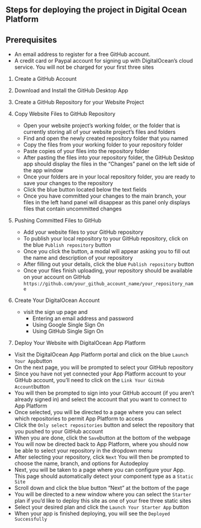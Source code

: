 ## Steps for deploying the project in Digital Ocean Platform
   
   ## Prerequisites
   - An email address to register for a free GitHub account.
   - A credit card or Paypal account for signing up with DigitalOcean’s cloud service. You will not
     be charged for your first three sites

1. Create a GitHub Account
2. Download and Install the GitHub Desktop App
3. Create a GitHub Repository for your Website Project
4. Copy Website Files to GitHub Repository
   -  Open your website project’s working folder, or the folder that is currently storing all of your
      website project’s files and folders
   - Find and open the newly created repository folder that you named    
   - Copy the files from your working folder to your repository folder
   - Paste copies of your files into the repository folder
   - After pasting the files into your repository folder, the GitHub Desktop app should display the
     files in the “Changes” panel on the left side of the app window
   - Once your folders are in your local repository folder, you are ready to save your changes to the
     repository  
   - Click the blue button <Commit to master> located below the text fields 
   - Once you have committed your changes to the main branch, your files in the left hand panel will
     disappear as this panel only displays files that contain uncommitted changes 

5. Pushing Committed Files to GitHub
   - Add your website files to your GitHub repository
   - To publish your local repository to your GitHub repository, click on the blue ```Publish repository``` button   
   - Once you click the button, a modal will appear asking you to fill out the name and description
     of your repository
   - After filling out your details, click the blue ```Publish repository``` button  
   - Once your files finish uploading, your repository should be available on your account on GitHub
       ```https://github.com/your_github_account_name/your_repository_name```

6. Create Your DigitalOcean Account
   -  visit the sign up page and 
      - Entering an email address and password
      - Using Google Single Sign On
      - Using GitHub Single Sign On 

7. Deploy Your Website with DigitalOcean App Platform
  - Visit the DigitalOcean App Platform portal and click on the blue ```Launch Your App```button 
  - On the next page, you will be prompted to select your GitHub repository
  - Since you have not yet connected your App Platform account to your GitHub account, you’ll need to
    click on the ```Link Your GitHub Account```button      
  - You will then be prompted to sign into your GitHub account (if you aren’t already signed in) and
    select the account that you want to connect to App Platform   
  - Once selected, you will be directed to a page where you can select which repositories to permit
    App Platform to access  
  - Click the ```Only select repositories``` button and select the repository that you pushed to your
    GitHub account 
  - When you are done, click the ```Save```button at the bottom of the webpage     
  - You will now be directed back to App Platform, where you should now be able to select your
    repository in the dropdown menu    
  - After selecting your repository, click ```Next``` You will then be prompted to choose the name,
    branch, and options for Autodeploy 
  - Next, you will be taken to a page where you can configure your App. This page should
    automatically detect your component type as a ```Static Site```   
  - Scroll down and click the blue button “Next” at the bottom of the page
  - You will be directed to a new window where you can select the ```Starter``` plan if you’d like to
    deploy this site as one of your free three static sites  
  - Select your desired plan and click the ```Launch Your Starter App``` button 
  - When your app is finished deploying, you will see the ```Deployed Successfully``` 
